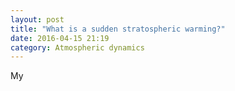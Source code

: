 ```yaml
---
layout: post
title: "What is a sudden stratospheric warming?"
date: 2016-04-15 21:19
category: Atmospheric dynamics
---
```


My 
